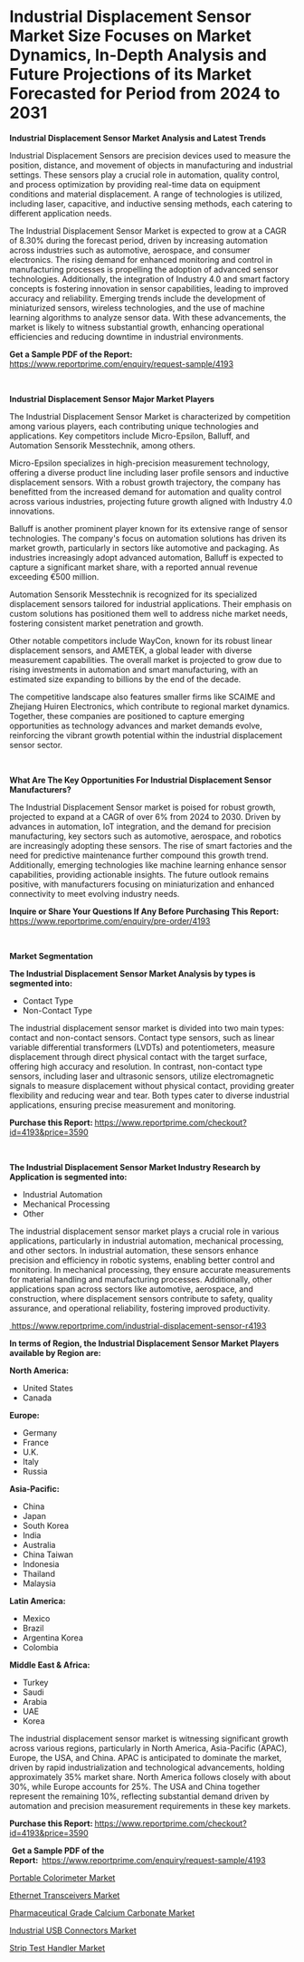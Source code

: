 <p><h1>Industrial Displacement Sensor Market Size Focuses on Market Dynamics, In-Depth Analysis and Future Projections of its Market Forecasted for Period from 2024 to 2031</h1></p><p><strong>Industrial Displacement Sensor Market Analysis and Latest Trends</strong></p>
<p><p>Industrial Displacement Sensors are precision devices used to measure the position, distance, and movement of objects in manufacturing and industrial settings. These sensors play a crucial role in automation, quality control, and process optimization by providing real-time data on equipment conditions and material displacement. A range of technologies is utilized, including laser, capacitive, and inductive sensing methods, each catering to different application needs.</p><p>The Industrial Displacement Sensor Market is expected to grow at a CAGR of 8.30% during the forecast period, driven by increasing automation across industries such as automotive, aerospace, and consumer electronics. The rising demand for enhanced monitoring and control in manufacturing processes is propelling the adoption of advanced sensor technologies. Additionally, the integration of Industry 4.0 and smart factory concepts is fostering innovation in sensor capabilities, leading to improved accuracy and reliability. Emerging trends include the development of miniaturized sensors, wireless technologies, and the use of machine learning algorithms to analyze sensor data. With these advancements, the market is likely to witness substantial growth, enhancing operational efficiencies and reducing downtime in industrial environments.</p></p>
<p><strong>Get a Sample PDF of the Report:&nbsp;</strong> <a href="https://www.reportprime.com/enquiry/request-sample/4193">https://www.reportprime.com/enquiry/request-sample/4193</a></p>
<p>&nbsp;</p>
<p><strong>Industrial Displacement Sensor Major Market Players</strong></p>
<p><p>The Industrial Displacement Sensor Market is characterized by competition among various players, each contributing unique technologies and applications. Key competitors include Micro-Epsilon, Balluff, and Automation Sensorik Messtechnik, among others. </p><p>Micro-Epsilon specializes in high-precision measurement technology, offering a diverse product line including laser profile sensors and inductive displacement sensors. With a robust growth trajectory, the company has benefitted from the increased demand for automation and quality control across various industries, projecting future growth aligned with Industry 4.0 innovations.</p><p>Balluff is another prominent player known for its extensive range of sensor technologies. The company's focus on automation solutions has driven its market growth, particularly in sectors like automotive and packaging. As industries increasingly adopt advanced automation, Balluff is expected to capture a significant market share, with a reported annual revenue exceeding €500 million.</p><p>Automation Sensorik Messtechnik is recognized for its specialized displacement sensors tailored for industrial applications. Their emphasis on custom solutions has positioned them well to address niche market needs, fostering consistent market penetration and growth.</p><p>Other notable competitors include WayCon, known for its robust linear displacement sensors, and AMETEK, a global leader with diverse measurement capabilities. The overall market is projected to grow due to rising investments in automation and smart manufacturing, with an estimated size expanding to billions by the end of the decade.</p><p>The competitive landscape also features smaller firms like SCAIME and Zhejiang Huiren Electronics, which contribute to regional market dynamics. Together, these companies are positioned to capture emerging opportunities as technology advances and market demands evolve, reinforcing the vibrant growth potential within the industrial displacement sensor sector.</p></p>
<p>&nbsp;</p>
<p><strong>What Are The Key Opportunities For Industrial Displacement Sensor Manufacturers?</strong></p>
<p><p>The Industrial Displacement Sensor market is poised for robust growth, projected to expand at a CAGR of over 6% from 2024 to 2030. Driven by advances in automation, IoT integration, and the demand for precision manufacturing, key sectors such as automotive, aerospace, and robotics are increasingly adopting these sensors. The rise of smart factories and the need for predictive maintenance further compound this growth trend. Additionally, emerging technologies like machine learning enhance sensor capabilities, providing actionable insights. The future outlook remains positive, with manufacturers focusing on miniaturization and enhanced connectivity to meet evolving industry needs.</p></p>
<p><strong>Inquire or Share Your Questions If Any Before Purchasing This Report:</strong> <a href="https://www.reportprime.com/enquiry/pre-order/4193">https://www.reportprime.com/enquiry/pre-order/4193</a></p>
<p>&nbsp;</p>
<p><strong>Market Segmentation</strong></p>
<p><strong>The Industrial Displacement Sensor Market Analysis by types is segmented into:</strong></p>
<p><ul><li>Contact Type</li><li>Non-Contact Type</li></ul></p>
<p><p>The industrial displacement sensor market is divided into two main types: contact and non-contact sensors. Contact type sensors, such as linear variable differential transformers (LVDTs) and potentiometers, measure displacement through direct physical contact with the target surface, offering high accuracy and resolution. In contrast, non-contact type sensors, including laser and ultrasonic sensors, utilize electromagnetic signals to measure displacement without physical contact, providing greater flexibility and reducing wear and tear. Both types cater to diverse industrial applications, ensuring precise measurement and monitoring.</p></p>
<p><strong>Purchase this Report:&nbsp;</strong><a href="https://www.reportprime.com/checkout?id=4193&price=3590">https://www.reportprime.com/checkout?id=4193&price=3590</a></p>
<p>&nbsp;</p>
<p><strong>The Industrial Displacement Sensor Market Industry Research by Application is segmented into:</strong></p>
<p><ul><li>Industrial Automation</li><li>Mechanical Processing</li><li>Other</li></ul></p>
<p><p>The industrial displacement sensor market plays a crucial role in various applications, particularly in industrial automation, mechanical processing, and other sectors. In industrial automation, these sensors enhance precision and efficiency in robotic systems, enabling better control and monitoring. In mechanical processing, they ensure accurate measurements for material handling and manufacturing processes. Additionally, other applications span across sectors like automotive, aerospace, and construction, where displacement sensors contribute to safety, quality assurance, and operational reliability, fostering improved productivity.</p></p>
<p><a href="https://www.reportprime.com/industrial-displacement-sensor-r4193">&nbsp;https://www.reportprime.com/industrial-displacement-sensor-r4193</a></p>
<p><strong>In terms of Region, the Industrial Displacement Sensor Market Players available by Region are:</strong></p>
<p>
    <p> <strong> North America: </strong>
        <ul>
            <li>United States</li>
            <li>Canada</li>
        </ul>
        </p> 
    <p> <strong> Europe: </strong>
        <ul>
            <li>Germany</li>
            <li>France</li>
            <li>U.K.</li>
            <li>Italy</li>
            <li>Russia</li>
        </ul>
        </p> 
    <p> <strong> Asia-Pacific: </strong>
        <ul>
            <li>China</li>
            <li>Japan</li>
            <li>South Korea</li>
            <li>India</li>
            <li>Australia</li>
            <li>China Taiwan</li>
            <li>Indonesia</li>
            <li>Thailand</li>
            <li>Malaysia</li>
        </ul>
        </p> 
    <p> <strong> Latin America: </strong>
        <ul>
            <li>Mexico</li>
            <li>Brazil</li>
            <li>Argentina Korea</li>
            <li>Colombia</li>
        </ul>
        </p> 
    <p> <strong> Middle East & Africa: </strong>
        <ul>
            <li>Turkey</li>
            <li>Saudi</li>
            <li>Arabia</li>
            <li>UAE</li>
            <li>Korea</li>
        </ul>
    </p>
    </p>
<p><p>The industrial displacement sensor market is witnessing significant growth across various regions, particularly in North America, Asia-Pacific (APAC), Europe, the USA, and China. APAC is anticipated to dominate the market, driven by rapid industrialization and technological advancements, holding approximately 35% market share. North America follows closely with about 30%, while Europe accounts for 25%. The USA and China together represent the remaining 10%, reflecting substantial demand driven by automation and precision measurement requirements in these key markets.</p></p>
<p><strong>Purchase this Report: </strong><a href="https://www.reportprime.com/checkout?id=4193&price=3590">https://www.reportprime.com/checkout?id=4193&price=3590</a></p>
<p>&nbsp;<strong>Get a Sample PDF of the Report:&nbsp;&nbsp;</strong><a href="https://www.reportprime.com/enquiry/request-sample/4193">https://www.reportprime.com/enquiry/request-sample/4193</a></p>
<p><strong></strong></p>
<p><p><a href="https://www.linkedin.com/pulse/portable-colorimeter-market-share-analysis-growth-iy4wc?trackingId=hrmSen%2BXRTSa886tKFJvRg%3D%3D">Portable Colorimeter Market</a></p><p><a href="https://github.com/SanjidaKhan901/Market-Research-Report-List-1/blob/main/ethernet-transceivers-market.md">Ethernet Transceivers Market</a></p><p><a href="https://issuu.com/reportprime-2/docs/pharmaceutical-grade-calcium-carbon_b32909eb6e6dd0">Pharmaceutical Grade Calcium Carbonate Market</a></p><p><a href="https://github.com/AngelaWalsh696/Market-Research-Report-List-1/blob/main/industrial-usb-connectors-market.md">Industrial USB Connectors Market</a></p><p><a href="https://issuu.com/reportprime-2/docs/strip-test-handler-market-size-2030_bc769e61789a1a">Strip Test Handler Market</a></p></p>